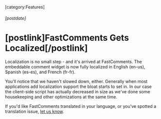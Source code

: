 [category:Features]

###### [postdate]
# [postlink]FastComments Gets Localized[/postlink]

Localization is no small step - and it's arrived at FastComments. The embeddable comment widget is now fully localized in English (en-us), Spanish (es-es), and French (fr-fr).

You'll notice that we haven't slowed down, either. Generally when most applications add localization support the bloat starts to set in. In our case the client-side script has actually decreased in size as we've done some housekeeping and other optimizations at the same time.

If you'd like FastComments translated in your language, or you've spotted a translation issue, <a href="https://fastcomments.com/auth/my-account/help">let us know</a>.
